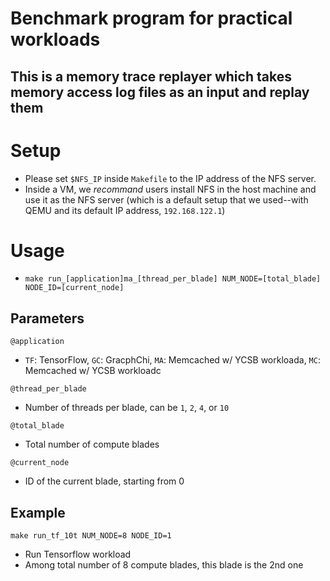 # Benchmark program for practical workloads
## This is a memory trace replayer which takes memory access log files as an input and replay them

# Setup
- Please set `$NFS_IP` inside `Makefile` to the IP address of the NFS server.
- Inside a VM, we *recommand* users install NFS in the host machine and use it as the NFS server (which is a default setup that we used--with QEMU and its default IP address, `192.168.122.1`)

# Usage
- `make run_[application]ma_[thread_per_blade] NUM_NODE=[total_blade] NODE_ID=[current_node]`

## Parameters
`@application`
- `TF`: TensorFlow, `GC`: GracphChi, `MA`: Memcached w/ YCSB workloada, `MC`: Memcached w/ YCSB workloadc

`@thread_per_blade`
- Number of threads per blade, can be `1`, `2`, `4`, or `10`

`@total_blade`
- Total number of compute blades

`@current_node`
- ID of the current blade, starting from 0

## Example
`make run_tf_10t NUM_NODE=8 NODE_ID=1`
- Run Tensorflow workload
- Among total number of 8 compute blades, this blade is the 2nd one
